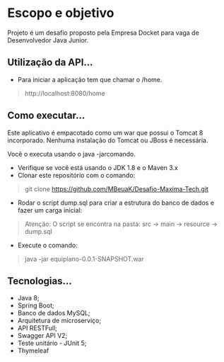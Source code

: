 # Escopo e objetivo
Projeto é um desafio proposto pela Empresa Docket para vaga de Desenvolvedor Java Junior.

## Utilização da API...
- Para iniciar a aplicação tem que chamar o /home.

> http://localhost:8080/home

## Como executar...
Este aplicativo é empacotado como um war que possui o Tomcat 8 incorporado. Nenhuma instalação do Tomcat ou JBoss é necessária. 

Você o executa usando o java -jarcomando.
- Verifique se você está usando o JDK 1.8 e o Maven 3.x
- Clonar este repositório com o comando:
> git clone https://github.com/MBeuaK/Desafio-Maxima-Tech.git
- Rodar o script dump.sql para criar a estrutura do banco de dados e fazer um carga inicial:
> Atenção: O script se encontra na pasta: src -> main -> resource -> dump.sql
- Execute o comando:
> java -jar equiplano-0.0.1-SNAPSHOT.war

## Tecnologias...
- Java 8;
- Spring Boot;
- Banco de dados MySQL;
- Arquitetura de microserviço;
- API RESTFull;
- Swagger API V2;
- Teste unitário - JUnit 5;
- Thymeleaf
